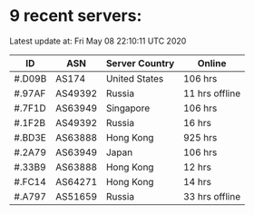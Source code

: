 # 9 recent servers:

Latest update at: Fri May 08 22:10:11 UTC 2020

| ID | ASN | Server Country | Online |
| -- | --- | -------------- | ------ |
| #.D09B | AS174 | United States | 106 hrs |
| #.97AF | AS49392 | Russia | 11 hrs offline |
| #.7F1D | AS63949 | Singapore | 106 hrs |
| #.1F2B | AS49392 | Russia | 16 hrs |
| #.BD3E | AS63888 | Hong Kong | 925 hrs |
| #.2A79 | AS63949 | Japan | 106 hrs |
| #.33B9 | AS63888 | Hong Kong | 12 hrs |
| #.FC14 | AS64271 | Hong Kong | 14 hrs |
| #.A797 | AS51659 | Russia | 33 hrs offline |

